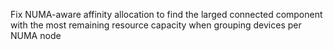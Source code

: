 Fix NUMA-aware affinity allocation to find the larged connected component with the most remaining resource capacity when grouping devices per NUMA node
